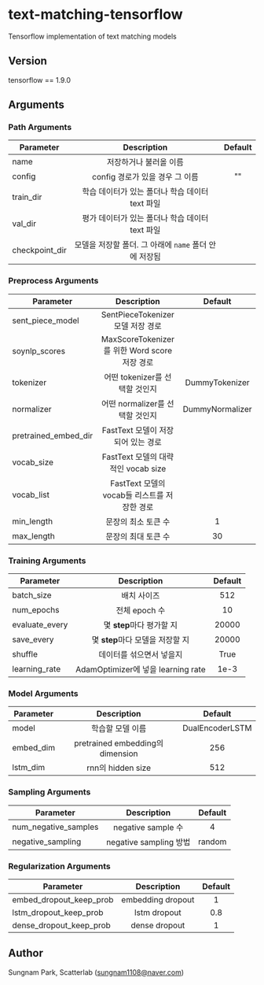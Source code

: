 # text-matching-tensorflow

Tensorflow implementation of text matching models

## Version
tensorflow == 1.9.0 

## Arguments 
### Path Arguments
Parameter | Description  | Default
------------------------------------- | :------: | :------:
name            | 저장하거나 불러올 이름     | 
config         | config 경로가 있을 경우 그 이름 | ""
train_dir        | 학습 데이터가 있는 폴더나 학습 데이터 text 파일 | 
val_dir | 평가 데이터가 있는 폴더나 학습 데이터 text 파일 | 
checkpoint_dir | 모델을 저장할 폴더. 그 아래에 `name` 폴더 안에 저장됨 |

### Preprocess Arguments
Parameter | Description  | Default
------------------------------------- | :------: | :------:
sent_piece_model | SentPieceTokenizer 모델 저장 경로 | 
soynlp_scores         | MaxScoreTokenizer를 위한 Word score 저장 경로 | 
tokenizer        | 어떤 tokenizer를 선택할 것인지 | DummyTokenizer
normalizer | 어떤 normalizer를 선택할 것인지 | DummyNormalizer
pretrained_embed_dir | FastText 모델이 저장되어 있는 경로 | 
vocab_size | FastText 모델의 대략적인 vocab size | 
vocab_list | FastText 모델의 vocab들 리스트를 저장한 경로 |
min_length | 문장의 최소 토큰 수 | 1
max_length | 문장의 최대 토큰 수 | 30

### Training Arguments
Parameter | Description  | Default
------------------------------------- | :------: | :------:
batch_size | 배치 사이즈 | 512
num_epochs | 전체 epoch 수 | 10
evaluate_every | 몇 **step**마다 평가할 지 | 20000
save_every | 몇 **step**마다 모델을 저장할 지 | 20000
shuffle | 데이터를 섞으면서 넣을지 | True
learning_rate | AdamOptimizer에 넣을 learning rate | 1e-3

### Model Arguments
Parameter | Description  | Default
------------------------------------- | :------: | :------:
model | 학습할 모델 이름 | DualEncoderLSTM
embed_dim | pretrained embedding의 dimension | 256
lstm_dim | rnn의 hidden size | 512

### Sampling Arguments
Parameter | Description  | Default
------------------------------------- | :------: | :------:
num_negative_samples | negative sample 수 | 4
negative_sampling | negative sampling 방법 | random

### Regularization Arguments
Parameter | Description  | Default
------------------------------------- | :------: | :------:
embed_dropout_keep_prob | embedding dropout | 1
lstm_dropout_keep_prob | lstm dropout | 0.8
dense_dropout_keep_prob | dense dropout | 1

## Author
Sungnam Park, Scatterlab (sungnam1108@naver.com)
